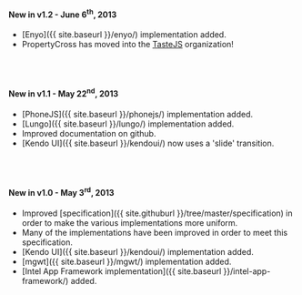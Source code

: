 #### New in v1.2 - June 6<sup>th</sup>, 2013

- [Enyo]({{ site.baseurl }}/enyo/) implementation added.
- PropertyCross has moved into the [TasteJS](https://github.com/tastejs) organization!

<br/><br/>

#### New in v1.1 - May 22<sup>nd</sup>, 2013

- [PhoneJS]({{ site.baseurl }}/phonejs/) implementation added.
- [Lungo]({{ site.baseurl }}/lungo/) implementation added.
- Improved documentation on github.
- [Kendo UI]({{ site.baseurl }}/kendoui/) now uses a 'slide' transition.

<br/><br/>
#### New in v1.0 - May 3<sup>rd</sup>, 2013

- Improved [specification]({{ site.githuburl }}/tree/master/specification) in order to make the various implementations more uniform.
- Many of the implementations have been improved in order to meet this specification.
- [Kendo UI]({{ site.baseurl }}/kendoui/) implementation added.
- [mgwt]({{ site.baseurl }}/mgwt/) implementation added.
- [Intel App Framework implementation]({{ site.baseurl }}/intel-app-framework/) added.

